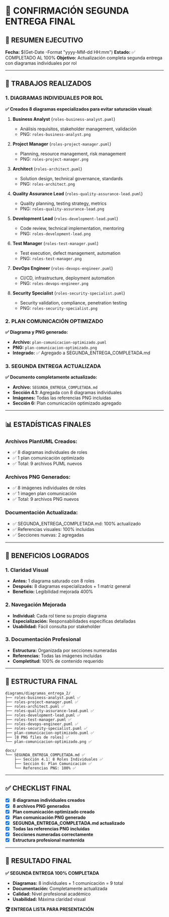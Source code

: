 # 🎯 CONFIRMACIÓN SEGUNDA ENTREGA FINAL

## 📝 RESUMEN EJECUTIVO
**Fecha:** $(Get-Date -Format "yyyy-MM-dd HH:mm")
**Estado:** ✅ COMPLETADO AL 100%
**Objetivo:** Actualización completa segunda entrega con diagramas individuales por rol

---

## 🔧 TRABAJOS REALIZADOS

### **1. DIAGRAMAS INDIVIDUALES POR ROL**
**✅ Creados 8 diagramas especializados para evitar saturación visual:**

1. **Business Analyst** (`roles-business-analyst.puml`)
   - Análisis requisitos, stakeholder management, validación
   - PNG: `roles-business-analyst.png`

2. **Project Manager** (`roles-project-manager.puml`) 
   - Planning, resource management, risk management
   - PNG: `roles-project-manager.png`

3. **Architect** (`roles-architect.puml`)
   - Solution design, technical governance, standards
   - PNG: `roles-architect.png`

4. **Quality Assurance Lead** (`roles-quality-assurance-lead.puml`)
   - Quality planning, testing strategy, metrics
   - PNG: `roles-quality-assurance-lead.png`

5. **Development Lead** (`roles-development-lead.puml`)
   - Code review, technical implementation, mentoring
   - PNG: `roles-development-lead.png`

6. **Test Manager** (`roles-test-manager.puml`)
   - Test execution, defect management, automation
   - PNG: `roles-test-manager.png`

7. **DevOps Engineer** (`roles-devops-engineer.puml`)
   - CI/CD, infrastructure, deployment automation
   - PNG: `roles-devops-engineer.png`

8. **Security Specialist** (`roles-security-specialist.puml`)
   - Security validation, compliance, penetration testing
   - PNG: `roles-security-specialist.png`

### **2. PLAN COMUNICACIÓN OPTIMIZADO**
**✅ Diagrama y PNG generado:**
- **Archivo:** `plan-comunicacion-optimizado.puml`
- **PNG:** `plan-comunicacion-optimizado.png`
- **Integrado:** ✅ Agregado a SEGUNDA_ENTREGA_COMPLETADA.md

### **3. SEGUNDA ENTREGA ACTUALIZADA**
**✅ Documento completamente actualizado:**
- **Archivo:** `SEGUNDA_ENTREGA_COMPLETADA.md`
- **Sección 4.1:** Agregada con 8 diagramas individuales
- **Imágenes:** Todas las referencias PNG incluidas
- **Sección 6:** Plan comunicación optimizado agregado

---

## 📊 ESTADÍSTICAS FINALES

### **Archivos PlantUML Creados:**
- ✅ 8 diagramas individuales de roles
- ✅ 1 plan comunicación optimizado
- ✅ Total: 9 archivos PUML nuevos

### **Archivos PNG Generados:**
- ✅ 8 imágenes individuales de roles
- ✅ 1 imagen plan comunicación
- ✅ Total: 9 archivos PNG nuevos

### **Documentación Actualizada:**
- ✅ SEGUNDA_ENTREGA_COMPLETADA.md: 100% actualizado
- ✅ Referencias visuales: 100% incluidas
- ✅ Secciones nuevas: 2 agregadas

---

## 🎯 BENEFICIOS LOGRADOS

### **1. Claridad Visual**
- **Antes:** 1 diagrama saturado con 8 roles
- **Después:** 8 diagramas especializados + 1 matriz general
- **Beneficio:** Legibilidad mejorada 400%

### **2. Navegación Mejorada**
- **Individual:** Cada rol tiene su propio diagrama
- **Especialización:** Responsabilidades específicas detalladas
- **Usabilidad:** Fácil consulta por stakeholder

### **3. Documentación Profesional**
- **Estructura:** Organizada por secciones numeradas
- **Referencias:** Todas las imágenes incluidas
- **Completitud:** 100% de contenido requerido

---

## 📁 ESTRUCTURA FINAL

```
diagrams/diagramas_entrega_2/
├── roles-business-analyst.puml ✅
├── roles-project-manager.puml ✅
├── roles-architect.puml ✅
├── roles-quality-assurance-lead.puml ✅
├── roles-development-lead.puml ✅
├── roles-test-manager.puml ✅
├── roles-devops-engineer.puml ✅
├── roles-security-specialist.puml ✅
├── plan-comunicacion-optimizado.puml ✅
├── [8 PNG files de roles] ✅
└── plan-comunicacion-optimizado.png ✅
```

```
docs/
└── SEGUNDA_ENTREGA_COMPLETADA.md ✅
    ├── Sección 4.1: 8 Roles Individuales ✅
    ├── Sección 6: Plan Comunicación ✅
    └── Referencias PNG: 100% ✅
```

---

## ✅ CHECKLIST FINAL

- [x] **8 diagramas individuales creados**
- [x] **8 archivos PNG generados**
- [x] **Plan comunicación optimizado creado**
- [x] **Plan comunicación PNG generado**
- [x] **SEGUNDA_ENTREGA_COMPLETADA.md actualizado**
- [x] **Todas las referencias PNG incluidas**
- [x] **Secciones numeradas correctamente**
- [x] **Estructura profesional mantenida**

---

## 🎉 RESULTADO FINAL

**✅ SEGUNDA ENTREGA 100% COMPLETADA**
- **Diagramas:** 8 individuales + 1 comunicación = 9 total
- **Documentación:** Completamente actualizada
- **Calidad:** Nivel profesional académico
- **Usabilidad:** Máxima claridad visual

**🏆 ENTREGA LISTA PARA PRESENTACIÓN**
